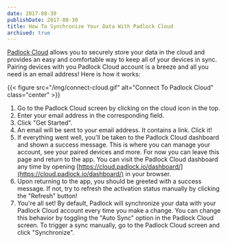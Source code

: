 ```yaml
---
date: 2017-08-30
publishDate: 2017-08-30
title: How To Synchronize Your Data With Padlock Cloud
archived: true
---
```


[Padlock Cloud](https://cloud.padlock.io) allows you to securely store your
data in the cloud and provides an easy and comfortable way to keep all of your
devices in sync. Pairing devices with you Padlock Cloud account is a breeze
and all you need is an email address! Here is how it works:

{{< figure src="/img/connect-cloud.gif" alt="Connect To Padlock Cloud" class="center" >}}

1. Go to the Padlock Cloud screen by clicking on the cloud icon in the top.
2. Enter your email address in the corresponding field.
3. Click "Get Started".
4. An email will be sent to your email address. It contains a link. Click it!
5. If everything went well, you'll be taken to the Padlock Cloud dashboard and
   shown a success message. This is where you can manage your account, see your
   paired devices and more. For now you can leave this page and return to the app.
   You can visit the Padlock Cloud dashboard any time by opening
   [https://cloud.padlock.io/dashboard/](https://cloud.padlock.io/dashboard/) in
   your browser.
6. Upon returning to the app, you should be greeted with a success message. If
   not, try to refresh the activation status manually by clicking the "Refresh"
   button!
7. You're all set! By default, Padlock will synchronize your data with your
   Padlock Cloud account every time you make a change. You can change this
   behavior by toggling the "Auto Sync" option in the Padlock Cloud screen. To
   trigger a sync manually, go to the Padlock Cloud screen and click
   "Synchronize".
